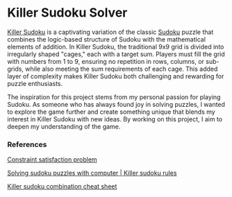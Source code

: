 # Killer Sudoku Solver

[Killer Sudoku](https://en.wikipedia.org/wiki/Killer_sudoku) is a captivating variation of the classic [Sudoku](https://en.wikipedia.org/wiki/Sudoku_code) puzzle that combines the logic-based structure of Sudoku with the mathematical elements of addition. In Killer Sudoku, the traditional 9x9 grid is divided into irregularly shaped "cages," each with a target sum. Players must fill the grid with numbers from 1 to 9, ensuring no repetition in rows, columns, or sub-grids, while also meeting the sum requirements of each cage. This added layer of complexity makes Killer Sudoku both challenging and rewarding for puzzle enthusiasts.

The inspiration for this project stems from my personal passion for playing Sudoku. As someone who has always found joy in solving puzzles, I wanted to explore the game further and create something unique that blends my interest in Killer Sudoku with new ideas. By working on this project, I aim to deepen my understanding of the game.
### References
[Constraint satisfaction problem](https://medium.com/my-udacity-ai-nanodegree-notes/solving-sudoku-think-constraint-satisfaction-problem-75763f0742c9)

[Solving sudoku puzzles with computer | Killer sudoku rules](https://www.youtube.com/watch?v=-Jlh5E5U-rg&list=PLbfxO23TgNPi4mKMsCb18g27PBSxkM5vC&index=4)

[Killer sudoku combination cheat sheet](https://www.griddlers.net/images/KakuroCheatSheet.pdf)
